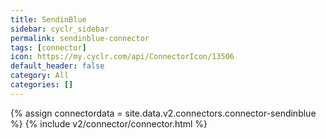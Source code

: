 ```yaml
---
title: SendinBlue
sidebar: cyclr_sidebar
permalink: sendinblue-connector
tags: [connector]
icon: https://my.cyclr.com/api/ConnectorIcon/13506
default_header: false
category: All
categories: []
---
```

{% assign connectordata = site.data.v2.connectors.connector-sendinblue %}
{% include v2/connector/connector.html %}	